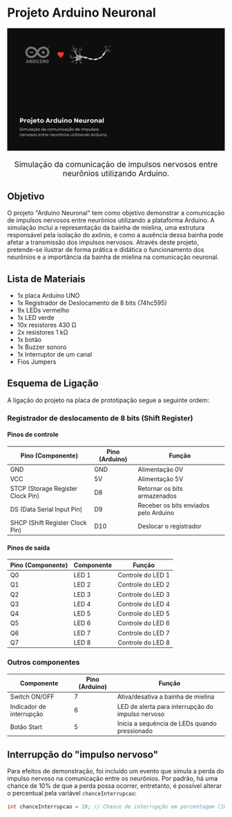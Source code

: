 # Projeto Arduino Neuronal

<img src=".github/banner.png"></img>

<p align="center" style="font-size: 1.12rem">
  Simulação da comunicação de impulsos nervosos entre neurônios utilizando Arduino.
</p>

## Objetivo

O projeto "Arduino Neuronal" tem como objetivo demonstrar a comunicação de impulsos nervosos entre neurônios utilizando a plataforma Arduino. A simulação inclui a representação da bainha de mielina, uma estrutura responsável pela isolação do axônio, e como a ausência dessa bainha pode afetar a transmissão dos impulsos nervosos. Através deste projeto, pretende-se ilustrar de forma prática e didática o funcionamento dos neurônios e a importância da bainha de mielina na comunicação neuronal.

## Lista de Materiais

- 1x placa Arduino UNO
- 1x Registrador de Deslocamento de 8 bits (74hc595)
- 9x LEDs vermelho
- 1x LED verde
- 10x resistores 430 Ω
- 2x resistores 1 kΩ
- 1x botão
- 1x Buzzer sonoro
- 1x Interruptor de um canal
- Fios Jumpers

## Esquema de Ligação

A ligação do projeto na placa de prototipação segue a seguinte ordem:

### Registrador de deslocamento de 8 bits (Shift Register)

#### Pinos de controle

| Pino (Componente)                 | Pino (Arduino) | Função                                |
| --------------------------------- | -------------- | ------------------------------------- |
| GND                               | GND            | Alimentação 0V                        |
| VCC                               | 5V             | Alimentação 5V                        |
| STCP (Storage Register Clock Pin) | D8             | Retornar os bits armazenados          |
| DS (Data Serial Input Pin)        | D9             | Receber os bits enviados pelo Arduino |
| SHCP (Shift Register Clock Pin)   | D10            | Deslocar o registrador                |

#### Pinos de saída

| Pino (Componente) | Componente | Função            |
| ----------------- | ---------- | ----------------- |
| Q0                | LED 1      | Controle do LED 1 |
| Q1                | LED 2      | Controle do LED 2 |
| Q2                | LED 3      | Controle do LED 3 |
| Q3                | LED 4      | Controle do LED 4 |
| Q4                | LED 5      | Controle do LED 5 |
| Q5                | LED 6      | Controle do LED 6 |
| Q6                | LED 7      | Controle do LED 7 |
| Q7                | LED 8      | Controle do LED 8 |

### Outros componentes

| Componente               | Pino (Arduino) | Função                                            |
| ------------------------ | -------------- | ------------------------------------------------- |
| Switch ON/OFF            | 7              | Ativa/desativa a bainha de mielina                |
| Indicador de interrupção | 6              | LED de alerta para interrupção do impulso nervoso |
| Botão Start              | 5              | Inicia a sequência de LEDs quando pressionado     |

## Interrupção do "impulso nervoso"

Para efeitos de demonstração, foi incluído um evento que simula a perda do impulso nervoso na comunicação entre os neurônios. Por padrão, há uma chance de 10% de que a perda possa ocorrer, entretanto, é possível alterar o percentual pela variável `chanceInterrupcao`:

```ino
int chanceInterrupcao = 10; // Chance de interrupção em porcentagem (10% por exemplo)
```
